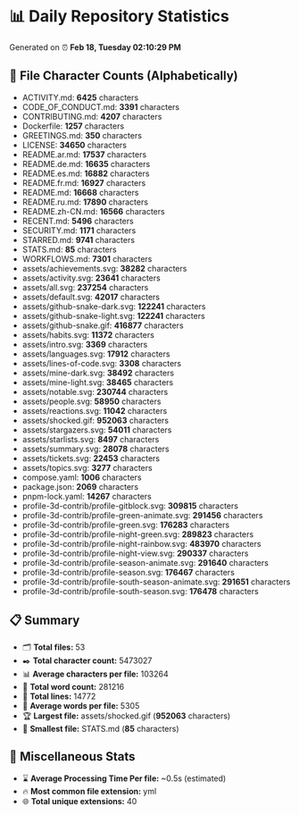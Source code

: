 # 📊 Daily Repository Statistics
Generated on ⏰ **Feb 18, Tuesday 02:10:29 PM**

## 📂 File Character Counts (Alphabetically)
- ACTIVITY.md: **6425** characters
- CODE_OF_CONDUCT.md: **3391** characters
- CONTRIBUTING.md: **4207** characters
- Dockerfile: **1257** characters
- GREETINGS.md: **350** characters
- LICENSE: **34650** characters
- README.ar.md: **17537** characters
- README.de.md: **16635** characters
- README.es.md: **16882** characters
- README.fr.md: **16927** characters
- README.md: **16668** characters
- README.ru.md: **17890** characters
- README.zh-CN.md: **16566** characters
- RECENT.md: **5496** characters
- SECURITY.md: **1171** characters
- STARRED.md: **9741** characters
- STATS.md: **85** characters
- WORKFLOWS.md: **7301** characters
- assets/achievements.svg: **38282** characters
- assets/activity.svg: **23641** characters
- assets/all.svg: **237254** characters
- assets/default.svg: **42017** characters
- assets/github-snake-dark.svg: **122241** characters
- assets/github-snake-light.svg: **122241** characters
- assets/github-snake.gif: **416877** characters
- assets/habits.svg: **11372** characters
- assets/intro.svg: **3369** characters
- assets/languages.svg: **17912** characters
- assets/lines-of-code.svg: **3308** characters
- assets/mine-dark.svg: **38492** characters
- assets/mine-light.svg: **38465** characters
- assets/notable.svg: **230744** characters
- assets/people.svg: **58950** characters
- assets/reactions.svg: **11042** characters
- assets/shocked.gif: **952063** characters
- assets/stargazers.svg: **54011** characters
- assets/starlists.svg: **8497** characters
- assets/summary.svg: **28078** characters
- assets/tickets.svg: **22453** characters
- assets/topics.svg: **3277** characters
- compose.yaml: **1006** characters
- package.json: **2069** characters
- pnpm-lock.yaml: **14267** characters
- profile-3d-contrib/profile-gitblock.svg: **309815** characters
- profile-3d-contrib/profile-green-animate.svg: **291456** characters
- profile-3d-contrib/profile-green.svg: **176283** characters
- profile-3d-contrib/profile-night-green.svg: **289823** characters
- profile-3d-contrib/profile-night-rainbow.svg: **483970** characters
- profile-3d-contrib/profile-night-view.svg: **290337** characters
- profile-3d-contrib/profile-season-animate.svg: **291640** characters
- profile-3d-contrib/profile-season.svg: **176467** characters
- profile-3d-contrib/profile-south-season-animate.svg: **291651** characters
- profile-3d-contrib/profile-south-season.svg: **176478** characters

## 📋 Summary
- 🗂️ **Total files:** 53
- ✒️ **Total character count:** 5473027
- 📊 **Average characters per file:** 103264
- 📝 **Total word count:** 281216
- 🧾 **Total lines:** 14772
- 📐 **Average words per file:** 5305
- 🏆 **Largest file:** assets/shocked.gif (**952063** characters)
- 🥉 **Smallest file:** STATS.md (**85** characters)

## 🌟 Miscellaneous Stats
- ⌛ **Average Processing Time Per file:** ~0.5s (estimated)
- 🔥 **Most common file extension:** yml
- 🌐 **Total unique extensions:** 40
